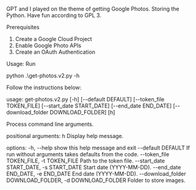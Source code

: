 GPT and I played on the theme of getting Google Photos. Storing the Python. Have fun according to GPL 3.

Prerequisites
1. Create a Google Cloud Project
2. Enable Google Photo APIs
3. Create an OAuth Authentication

Usage:
Run

 python .\get-photos.v2.py -h

 Follow the instructions below:

usage: get-photos.v2.py [-h] [--default DEFAULT] [--token_file TOKEN_FILE] [--start_date START_DATE] [--end_date END_DATE] [--download_folder DOWNLOAD_FOLDER] [h]

Process command line arguments.

positional arguments:
  h                     Display help message.

options:
  -h, --help            show this help message and exit
  --default DEFAULT     If run without arguments takes defaults from the code.
  --token_file TOKEN_FILE, -t TOKEN_FILE
                        Path to the token file.
  --start_date START_DATE, -s START_DATE
                        Start date (YYYY-MM-DD).
  --end_date END_DATE, -e END_DATE
                        End date (YYYY-MM-DD).
  --download_folder DOWNLOAD_FOLDER, -d DOWNLOAD_FOLDER
                        Folder to store images.
